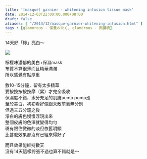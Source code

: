 ```yaml
---
title: '[masque] garnier - whitening infusion tissue mask'
date: 2014-12-03T22:00:00.000+08:00
draft: false
aliases: [ "/2014/12/masque-garnier-whitening-infusion.html" ]
tags : [glamorous - 保養おたく, glamorous - 面膜魂]
---
```


14天好「檸」亮白～  

[![](https://farm8.staticflickr.com/7471/15688534840_9e8684456e_z.jpg)](https://farm8.staticflickr.com/7471/15688534840_9e8684456e_z.jpg)

檸檬味濃郁的美白+保濕mask  
布質不算很薄而且精華滿滿  
所以感覺有點厚重  
  
敷10-15分鐘，留有太多精華  
要按按按按按摩（累）才完全吸收  
保濕度不錯，水分充足的肌膚pump pump漲  
至於美白，初初看好像跟未敷前毫無分別  
但過三五分鐘之後  
淨白的膚色慢慢浮現出來  
整個皮膚的色澤就變得均勻  
斑有跟住微微的淡但依舊明顯  
比甚麼效果都沒有已經來得好了  
  
而且效果能維持數天  
沒有14天這樣誇張不過也算不錯就是～